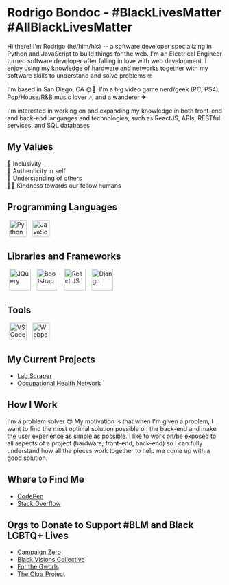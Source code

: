 <style>
span img {
    margin: 0 5px;
}
</style>

# Rodrigo Bondoc - #BlackLivesMatter #AllBlackLivesMatter

Hi there! I'm Rodrigo (he/him/his) -- a software developer specializing in Python and JavaScript to build things for the web. I'm an Electrical Engineer turned software developer after falling in love with web development. I enjoy using my knowledge of hardware and networks together with my software skills to understand and solve problems 🤓

I'm based in San Diego, CA 🌞🌊. I'm a big video game nerd/geek (PC, PS4), Pop/House/R&B music lover 🎶, and a wanderer ✈

I'm interested in working on and expanding my knowledge in both front-end and back-end languages and technologies, such as ReactJS, APIs, RESTful services, and SQL databases

## My Values
🌈 Inclusivity<br>
🌟 Authenticity in self<br>
🤗 Understanding of others<br>
🙏🏽 Kindness towards our fellow humans<br>

## Programming Languages
<span><img src="https://upload.wikimedia.org/wikipedia/commons/thumb/c/c3/Python-logo-notext.svg/1024px-Python-logo-notext.svg.png" width=40 height=40 title="Python"></span>
<span><img src="https://cdn.worldvectorlogo.com/logos/javascript.svg" width=40 height=40 title="JavaScript"></span>

## Libraries and Frameworks
<span><img src="https://cdn.iconscout.com/icon/free/png-512/jquery-10-1175155.png" width=50 height=50 title="JQuery"></span>
<span><img src="https://camo.githubusercontent.com/e525376ec6dcb71852a057a1acbae994ff8d14f1/687474703a2f2f676574626f6f7473747261702e636f6d2f6170706c652d746f7563682d69636f6e2e706e67" width=50 height=50 title="Bootstrap"></span>
<span><img src="https://raw.githubusercontent.com/rexxars/react-hexagon/HEAD/logo/react-hexagon.png" height=50 title="React JS"></span>
<span><img src="https://static.djangoproject.com/img/logos/django-logo-negative.png" height=50 title="Django"></span>

## Tools
<span><img src="https://upload.wikimedia.org/wikipedia/commons/thumb/9/9a/Visual_Studio_Code_1.35_icon.svg/1200px-Visual_Studio_Code_1.35_icon.svg.png" width=40 height=40 title="VSCode"></span>
<span><img src="https://webpack.js.org/dcd5e077cf9f54ebe52d4f7ebe8c3080.png" width=40 height=40 title="Webpack"></span>

## My Current Projects
<ul>
    <li><a href="https://github.com/rbondoc96/lab-scraper">Lab Scraper</a></li>
    <li><a href="https://github.com/rbondoc96/Occupational-Health-Network">Occupational Health Network</a></li>
</ul>

## How I Work
I'm a problem solver 😎 My motivation is that when I'm given a problem, I want to find the most optimal solution possible on the back-end and make the user experience as simple as possible. I like to work on/be exposed to all aspects of a project (hardware, front-end, back-end) so I can fully understand how all the pieces work together to help me come up with a good solution.

## Where to Find Me
<ul>
    <li><a href="https://codepen.io/rbondoc96">CodePen</a></li>
    <li><a href="https://stackoverflow.com/users/14271589/rbondoc96">Stack Overflow</a></li>
</ul>

## Orgs to Donate to Support #BLM and Black LGBTQ+ Lives
<ul>
    <li><a href="https://www.joincampaignzero.org/">Campaign Zero</a></li>
    <li><a href="https://www.blackvisionsmn.org/">Black Visions Collective</a></li>
    <li><a href="https://linktr.ee/FORTHEGWORLSPARTY">For the Gworls</a></li>
    <li><a href="https://www.theokraproject.com/">The Okra Project</a></li>
</ul>




